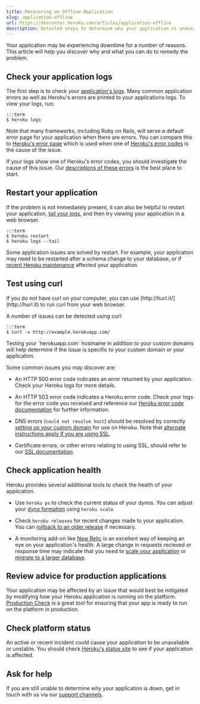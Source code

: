 ```yaml
---
title: Recovering an Offline Application
slug: application-offline
url: https://devcenter.heroku.com/articles/application-offline
description: Detailed steps to determine why your application is unavailable and what actions to take to resolve the issue.
---
```


Your application may be experiencing downtime for a number of reasons.
This article will help you discover why and what you can do to remedy
the problem.

## Check your application logs

The first step is to check your [application's logs][logging]. Many
common application errors as well as Heroku's errors are printed to your
applications logs. To view your logs, run:

    :::term
    $ heroku logs

Note that many frameworks, including Ruby on Rails, will serve a default
error page for your application when there are errors. You can compare
this to [Heroku's error page][errorpage] which is used when one of
[Heroku's error codes][errorcodes] is the cause of the issue.

If your logs show one of Heroku's error codes, you should investigate
the cause of this issue. Our [descriptions of these errors][errorcodes]
is the best place to start.

## Restart your application

If the problem is not immediately present, it can also be helpful to
restart your application, [tail your logs][logging], and then try
viewing your application in a web browser.

    :::term
    $ heroku restart
    $ heroku logs --tail

Some application issues are solved by restart. For example, your
application may need to be restarted after a schema change to your
database, or if [recent Heroku maintenance][status] affected your
application.

## Test using curl

<p class="callout" markdown="1">If you do not have curl on your
computer, you can use [http://hurl.it/](http://hurl.it) to run curl from
your web browser.</p>

A number of issues can be detected using curl:

    :::term
    $ curl -v http://example.herokuapp.com/

<p class="note" markdown="1">Testing your `herokuapp.com` hostname in addition to
your custom domains will help determine if the issue is specific to your
custom domain or your application.</p>

Some common issues you may discover are:

* An HTTP 500 error code indicates an error returned by your
  application. Check your Heroku logs for more details.

* An HTTP 503 error code indicates a Heroku error code. Check your logs for
  the error code you received and reference our [Heroku error code
  documentation][errorcodes] for further information.

* DNS errors (`could not resolve host`) should be resolved by correctly
  [setting up your custom domain][customdomains] for use on Heroku. Note
  that [alternate instructions apply if you are using SSL][ssl].

* Certificate errors, or other errors relating to using SSL, should
  refer to our [SSL documentation][ssl].

## Check application health

Heroku provides several additional tools to check the health of your application.

* Use `heroku ps` to check the current status of your dynos. You can
  adjust your [dyno formation][scale] using `heroku scale`.

* Check `heroku releases` for recent changes made to your application.
  You can [rollback to an older release][releases] if necessary.

* A monitoring add-on like [New Relic][] is an excellent way of keeping
  an eye on your application's health. A large change in requests
  recieved or response time may indicate that you need to [scale
  your application][scale] or [migrate to a larger database][cache size].

## Review advice for production applications

Your application may be affected by an issue that would best be mitigated
by modifying how your Heroku application is running on the
platform. [Production Check][production check] is a great tool for ensuring that
your app is ready to run on the platform in production.

## Check platform status

An active or recent incident could cause your application to be
unavailable or unstable. You should check [Heroku's status site][status]
to see if your application is affected.

## Ask for help

If you are still unable to determine why your application is down,
get in touch with us via our [support channels][].

[status]: https://status.heroku.com/
[errorcodes]: https://devcenter.heroku.com/articles/error-codes
[customdomains]: https://devcenter.heroku.com/articles/custom-domains
[ssl]: https://devcenter.heroku.com/articles/ssl-endpoint
[errorpage]: http://s3.amazonaws.com/heroku_pages/error.html
[support channels]: https://devcenter.heroku.com/articles/support-channels
[logging]: https://devcenter.heroku.com/articles/logging
[scale]: https://devcenter.heroku.com/articles/scaling
[New Relic]: https://devcenter.heroku.com/articles/newrelic
[migrate data]: https://devcenter.heroku.com/articles/migrating-data-between-plans
[cache size]: https://devcenter.heroku.com/articles/cache-size
[production check]: https://devcenter.heroku.com/articles/production-check
[releases]: https://devcenter.heroku.com/articles/releases
